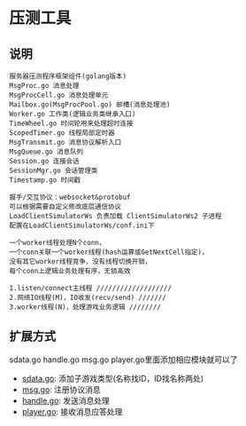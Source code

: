 # 压测工具

## 说明
	服务器压测程序框架组件(golang版本)
	MsgProc.go 消息处理
	MsgProcCell.go 消息处理单元
	Mailbox.go(MsgProcPool.go) 邮槽(消息处理池)
	Worker.go 工作类(逻辑业务类继承入口)
	TimeWheel.go 时间轮用来处理超时连接
	ScopedTimer.go 线程局部定时器
	MsgTransmit.go 消息协议解析入口
	MsgQueue.go 消息队列
	Session.go 连接会话
	SessionMgr.go 会话管理类
	Timestamp.go 时间戳
	
	握手/交互协议：websocket&protobuf
	可以根据需要自定义修改底层通信协议
	LoadClientSimulatorWs 负责加载 ClientSimulatorWs2 子进程
	配置在LoadClientSimulatorWs/conf.ini下

	一个worker线程处理N个conn，
	一个conn关联一个worker线程(hash运算或GetNextCell指定)，	
	没有其它worker线程竞争，没有线程切换开销，
	每个conn上逻辑业务处理有序，无锁高效
	
	1.listen/connect主线程 ///////////////////
	2.网络IO线程(M)，IO收发(recv/send) ///////
	3.worker线程(N)，处理游戏业务逻辑 ////////

## 扩展方式
sdata.go handle.go msg.go player.go里面添加相应模块就可以了
* [sdata.go](http://192.168.2.210:12345/server/presstest/blob/master/src/server/platform/ClientSimulatorWs2/sdata.go): 添加子游戏类型(名称找ID，ID找名称两处)
* [msg.go](http://192.168.2.210:12345/server/presstest/blob/master/src/server/platform/ClientSimulatorWs2/Msg.go): 注册协议消息
* [handle.go](http://192.168.2.210:12345/server/presstest/blob/master/src/server/platform/ClientSimulatorWs2/handler.go): 发送消息处理
* [player.go](http://192.168.2.210:12345/server/presstest/blob/master/src/server/platform/ClientSimulatorWs2/player.go): 接收消息应答处理
